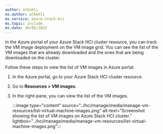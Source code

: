```yaml
---
author: alkohli
ms.author: alkohli
ms.service: azure-stack-hci
ms.topic: include
ms.date: 10/05/2022
---
```


In the Azure portal of your Azure Stack HCI cluster resource, you can track the VM image deployment on the VM image grid. You can see the list of the VM images that are already downloaded and the ones that are being downloaded on the cluster.

Follow these steps to view the list of VM images in Azure portal.

1. In the Azure portal, go to your Azure Stack HCI cluster resource.
1. Go to **Resources > VM images**.
1. In the right-pane, you can view the list of the VM images.

    :::image type="content" source="../hci/manage/media/manage-vm-resources/list-virtual-machine-images.png" alt-text="Screenshot showing the list of VM images on Azure Stack HCI cluster." lightbox="../hci/manage/media/manage-vm-resources/list-virtual-machine-images.png":::
